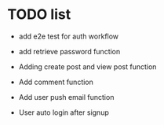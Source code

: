 # TODO list


* add e2e test for auth workflow

* add retrieve password function

* Adding create post and view post function

* Add comment function

* Add user push email function

* User auto login after signup